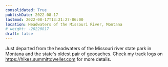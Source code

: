 ```yaml
---
consolidated: True
publishDate: 2022-08-17
lastmod: 2022-08-17T13:21:27-06:00
location: Headwaters of the Missouri River, Montana
# weight: -20220817
draft: false
---
```

Just departed from the headwaters of the Missouri river state park in Montana and the state's oldest pair of geocaches.  Check my track logs on https://hikes.summittdweller.com for more details.
 
